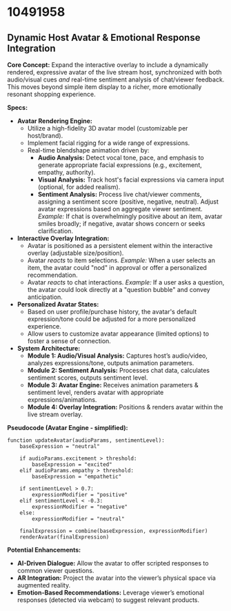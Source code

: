 # 10491958

## Dynamic Host Avatar & Emotional Response Integration

**Core Concept:** Expand the interactive overlay to include a dynamically rendered, expressive avatar of the live stream host, synchronized with both audio/visual cues *and* real-time sentiment analysis of chat/viewer feedback. This moves beyond simple item display to a richer, more emotionally resonant shopping experience.

**Specs:**

*   **Avatar Rendering Engine:**
    *   Utilize a high-fidelity 3D avatar model (customizable per host/brand).
    *   Implement facial rigging for a wide range of expressions.
    *   Real-time blendshape animation driven by:
        *   **Audio Analysis:** Detect vocal tone, pace, and emphasis to generate appropriate facial expressions (e.g., excitement, empathy, authority).
        *   **Visual Analysis:** Track host's facial expressions via camera input (optional, for added realism).
        *   **Sentiment Analysis:** Process live chat/viewer comments, assigning a sentiment score (positive, negative, neutral).  Adjust avatar expressions based on aggregate viewer sentiment. *Example:* If chat is overwhelmingly positive about an item, avatar smiles broadly; if negative, avatar shows concern or seeks clarification.
*   **Interactive Overlay Integration:**
    *   Avatar is positioned as a persistent element within the interactive overlay (adjustable size/position).
    *   Avatar *reacts* to item selections. *Example:* When a user selects an item, the avatar could "nod" in approval or offer a personalized recommendation.
    *   Avatar *reacts* to chat interactions. *Example:* If a user asks a question, the avatar could look directly at a "question bubble" and convey anticipation.
*   **Personalized Avatar States:**
    *   Based on user profile/purchase history, the avatar's default expression/tone could be adjusted for a more personalized experience.
    *   Allow users to customize avatar appearance (limited options) to foster a sense of connection.
*   **System Architecture:**
    *   **Module 1: Audio/Visual Analysis:** Captures host’s audio/video, analyzes expressions/tone, outputs animation parameters.
    *   **Module 2: Sentiment Analysis:** Processes chat data, calculates sentiment scores, outputs sentiment level.
    *   **Module 3: Avatar Engine:** Receives animation parameters & sentiment level, renders avatar with appropriate expressions/animations.
    *   **Module 4: Overlay Integration:** Positions & renders avatar within the live stream overlay.

**Pseudocode (Avatar Engine - simplified):**

```
function updateAvatar(audioParams, sentimentLevel):
    baseExpression = "neutral"

    if audioParams.excitement > threshold:
        baseExpression = "excited"
    elif audioParams.empathy > threshold:
        baseExpression = "empathetic"

    if sentimentLevel > 0.7:
        expressionModifier = "positive"
    elif sentimentLevel < -0.3:
        expressionModifier = "negative"
    else:
        expressionModifier = "neutral"

    finalExpression = combine(baseExpression, expressionModifier)
    renderAvatar(finalExpression)
```

**Potential Enhancements:**

*   **AI-Driven Dialogue:** Allow the avatar to offer scripted responses to common viewer questions.
*   **AR Integration:** Project the avatar into the viewer’s physical space via augmented reality.
*   **Emotion-Based Recommendations:**  Leverage viewer’s emotional responses (detected via webcam) to suggest relevant products.